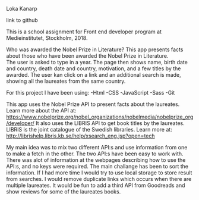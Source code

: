 Loka Kanarp

link to github
 
This is a school assignment for Front end developer program at Medieinstitutet, Stockholm, 2018.

Who was awarded the Nobel Prize in Literature?
This app presents facts about those who have been awarded the Nobel Prize in Literature.  
The user is asked to type in a year. The page then shows name, birth date and country, death date and country, motivation, and a few titles by the awarded. The user kan click on a link and an additional search is made, showing all the laureates from the same country.

For this project I have been using:
-Html
-CSS
-JavaScript
-Sass
-Git

This app uses the Nobel Prize API to present facts about the laureates. Learn more about the API at:
https://www.nobelprize.org/nobel_organizations/nobelmedia/nobelprize_org/developer/
It also uses the LIBRIS API to get book titles by the laureates. LIBRIS is the joint catalogue of the Swedish libraries. Learn more at:
http://librishelp.libris.kb.se/help/xsearch_eng.jsp?open=tech

My main idea was to mix two different API:s and use information from one to make a fetch in the other. The two API:s have been easy to work with. There was alot of information at the webpages describing how to use the API:s, and no keys were required. The main challange has been to sort the information. 
If I had more time I would try to use local storage to store result from searches. I would remove duplicate links which occurs when there are multiple laureates. It would be fun to add a third API from Goodreads and show reviews for some of the laureates books. 